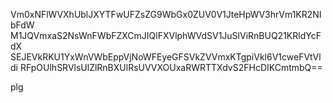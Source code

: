 Vm0xNFlWVXhUblJXYTFwUFZsZG9WbGx0ZUV0V1JteHpWV3hrVm1KR2NIbFdW
M1JQVmxaS2NsWnFWbFZXCmJIQlFXVlphWVdSV1JuSlViRnBUQ21KRldYcFdX
SEJEVkRKU1YxWnVWbEppVjNoWFEyeGFSVkZVVmxKTgpiVkl6V1cweFVtVldi
RFpOUlhSRVlsUlZlRnBXUlRsUVVXOUxaRWRTTXdvS2FHcDIKCmtmbQ==

plg
